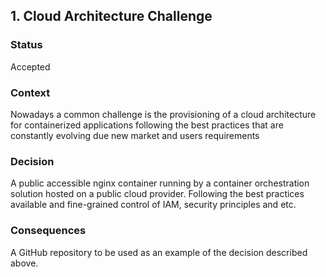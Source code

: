 ## 1. Cloud Architecture Challenge

### Status
Accepted

### Context
Nowadays a common challenge is the provisioning of a cloud architecture for containerized applications following the best practices that are constantly evolving due new market and users requirements

### Decision
A public accessible nginx container running by a container orchestration solution hosted on a public cloud provider. Following the best practices available and fine-grained control of IAM, security principles and etc.

### Consequences
A GitHub repository to be used as an example of the decision described above.